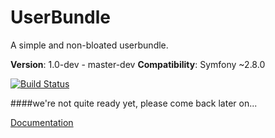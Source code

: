 # UserBundle
A simple and non-bloated userbundle.

**Version**: 1.0-dev - master-dev
**Compatibility**: Symfony ~2.8.0

[![Build Status](https://secure.travis-ci.org/Ampisoft/UserBundle.png?branch=master)](http://travis-ci.org/Ampisoft/UserBundle)


####we're not quite ready yet, please come back later on...

[Documentation](Resources//Docs//tableofcontents.md)